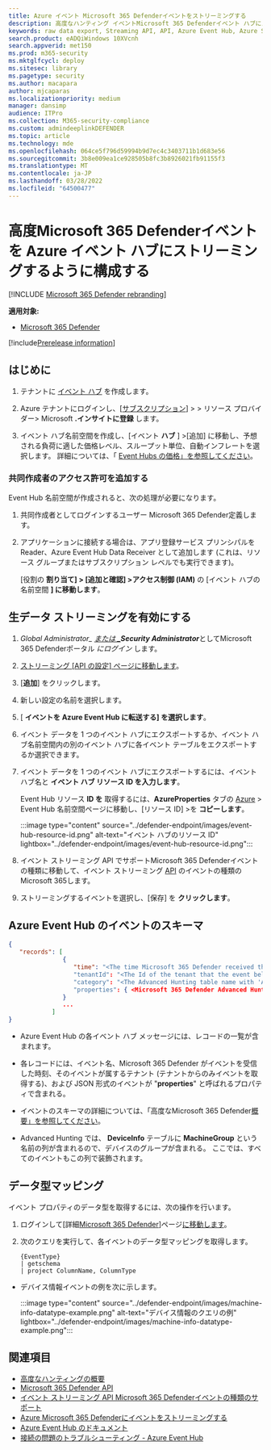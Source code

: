 ```yaml
---
title: Azure イベント Microsoft 365 Defenderイベントをストリーミングする
description: 高度なハンティング イベントMicrosoft 365 Defenderイベント ハブにストリーミングするイベント を構成する方法について学習します。
keywords: raw data export, Streaming API, API, Azure Event Hub, Azure Storage, storage account, Advanced Hunting, raw data sharing
search.product: eADQiWindows 10XVcnh
search.appverid: met150
ms.prod: m365-security
ms.mktglfcycl: deploy
ms.sitesec: library
ms.pagetype: security
ms.author: macapara
author: mjcaparas
ms.localizationpriority: medium
manager: dansimp
audience: ITPro
ms.collection: M365-security-compliance
ms.custom: admindeeplinkDEFENDER
ms.topic: article
ms.technology: mde
ms.openlocfilehash: 064ce5f796d59994b9d7ec4c3403711b1d683e56
ms.sourcegitcommit: 3b8e009ea1ce928505b8fc3b8926021fb91155f3
ms.translationtype: MT
ms.contentlocale: ja-JP
ms.lasthandoff: 03/28/2022
ms.locfileid: "64500477"
---
```

# <a name="configure-microsoft-365-defender-to-stream-advanced-hunting-events-to-your-azure-event-hub"></a>高度Microsoft 365 Defenderイベントを Azure イベント ハブにストリーミングするように構成する

[!INCLUDE [Microsoft 365 Defender rebranding](../../includes/microsoft-defender.md)]


**適用対象:**
- [Microsoft 365 Defender](https://go.microsoft.com/fwlink/?linkid=2118804)

[!include[Prerelease information](../../includes/prerelease.md)]

## <a name="before-you-begin"></a>はじめに

1. テナントに [イベント ハブ](/azure/event-hubs/) を作成します。

2. Azure テナントにログインし、[[サブスクリプション](https://ms.portal.azure.com/)] > > リソース プロバイダー> Microsoft **.インサイトに登録** します。

3. イベント ハブ名前空間を作成し、[イベント **ハブ** ] >[追加] に移動し、予想される負荷に適した価格レベル、スループット単位、自動インフレートを選択します。 詳細については、「 [Event Hubs の価格」を参照してください](https://azure.microsoft.com/pricing/details/event-hubs/)。

### <a name="add-contributor-permissions"></a>共同作成者のアクセス許可を追加する

Event Hub 名前空間が作成されると、次の処理が必要になります。

1. 共同作成者としてログインするユーザー Microsoft 365 Defender定義します。

2. アプリケーションに接続する場合は、アプリ登録サービス プリンシパルを Reader、Azure Event Hub Data Receiver として追加します (これは、リソース グループまたはサブスクリプション レベルでも実行できます)。

    [役割の **割り当て] > [追加と確認] >アクセス制御 (IAM)** の [イベント ハブの名前空間 **] に移動します**。

## <a name="enable-raw-data-streaming"></a>生データ ストリーミングを有効にする

1. *Global Administrator_ <a href="https://go.microsoft.com/fwlink/p/?linkid=2077139" target="_blank">または _</a>***Security Administrator****としてMicrosoft 365 Defenderポータル _にログイン_ します。

2. [ストリーミング [API の設定] ページに移動します](https://security.microsoft.com/settings/mtp_settings/raw_data_export)。

3. [**追加**] をクリックします。

4. 新しい設定の名前を選択します。

5. [ **イベントを Azure Event Hub に転送する] を選択します**。

6. イベント データを 1 つのイベント ハブにエクスポートするか、イベント ハブ名前空間内の別のイベント ハブに各イベント テーブルをエクスポートするか選択できます。

7. イベント データを 1 つのイベント ハブにエクスポートするには、イベント ハブ名と **イベント ハブ リソース ID を入力します**。

   Event Hub リソース **ID を** 取得するには、**AzureProperties** タブの [Azure](https://ms.portal.azure.com/) >  Event Hub 名前空間ページに移動し、[リソース ID] >を **コピーします**。

   :::image type="content" source="../defender-endpoint/images/event-hub-resource-id.png" alt-text="イベント ハブのリソース ID" lightbox="../defender-endpoint/images/event-hub-resource-id.png":::

8. イベント ストリーミング API でサポートMicrosoft 365 Defenderイベントの種類に移動して、イベント ストリーミング [API](supported-event-types.md) のイベントの種類のMicrosoft 365します。

9. ストリーミングするイベントを選択し、[保存] を **クリックします**。

## <a name="the-schema-of-the-events-in-azure-event-hub"></a>Azure Event Hub のイベントのスキーマ

```JSON
{
   "records": [
               {
                  "time": "<The time Microsoft 365 Defender received the event>"
                  "tenantId": "<The Id of the tenant that the event belongs to>"
                  "category": "<The Advanced Hunting table name with 'AdvancedHunting-' prefix>"
                  "properties": { <Microsoft 365 Defender Advanced Hunting event as Json> }
               }
               ...
            ]
}
```

- Azure Event Hub の各イベント ハブ メッセージには、レコードの一覧が含まれます。

- 各レコードには、イベント名、Microsoft 365 Defender がイベントを受信した時刻、そのイベントが属するテナント (テナントからのみイベントを取得する)、および JSON 形式のイベントが "**properties**" と呼ばれるプロパティで含まれる。

- イベントのスキーマの詳細については、「高度なMicrosoft 365 Defender[概要」を参照してください](advanced-hunting-overview.md)。

- Advanced Hunting では、 **DeviceInfo** テーブルに **MachineGroup** という名前の列が含まれるので、デバイスのグループが含まれる。 ここでは、すべてのイベントもこの列で装飾されます。

## <a name="data-types-mapping"></a>データ型マッピング

イベント プロパティのデータ型を取得するには、次の操作を行います。

1. ログインして[詳細<a href="https://go.microsoft.com/fwlink/p/?linkid=2077139" target="_blank">Microsoft 365 Defender</a>]ページ[に移動します](https://security.microsoft.com/hunting-package)。

2. 次のクエリを実行して、各イベントのデータ型マッピングを取得します。

   ```kusto
   {EventType}
   | getschema
   | project ColumnName, ColumnType
   ```

- デバイス情報イベントの例を次に示します。

  :::image type="content" source="../defender-endpoint/images/machine-info-datatype-example.png" alt-text="デバイス情報のクエリの例" lightbox="../defender-endpoint/images/machine-info-datatype-example.png":::

## <a name="related-topics"></a>関連項目

- [高度なハンティングの概要](advanced-hunting-overview.md)
- [Microsoft 365 Defender API](streaming-api.md)
- [イベント ストリーミング API Microsoft 365 Defenderイベントの種類のサポート](supported-event-types.md)
- [Azure Microsoft 365 Defenderにイベントをストリーミングする](streaming-api-storage.md)
- [Azure Event Hub のドキュメント](/azure/event-hubs/)
- [接続の問題のトラブルシューティング - Azure Event Hub](/azure/event-hubs/troubleshooting-guide)
